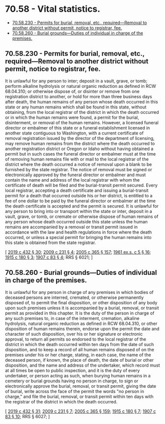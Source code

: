 # 70.58 - Vital statistics.
* [70.58.230 - Permits for burial, removal, etc., required—Removal to another district without permit, notice to registrar, fee.](#7058230---permits-for-burial-removal-etc-requiredremoval-to-another-district-without-permit-notice-to-registrar-fee)
* [70.58.260 - Burial grounds—Duties of individual in charge of the premises.](#7058260---burial-groundsduties-of-individual-in-charge-of-the-premises)
## 70.58.230 - Permits for burial, removal, etc., required—Removal to another district without permit, notice to registrar, fee.
It is unlawful for any person to inter; deposit in a vault, grave, or tomb; perform alkaline hydrolysis or natural organic reduction as defined in RCW 68.04.310; or otherwise dispose of, or disinter or remove from one registration district to another, or hold for more than three business days after death, the human remains of any person whose death occurred in this state or any human remains which shall be found in this state, without obtaining, from the local registrar of the district in which the death occurred or in which the human remains were found, a permit for the burial, disinterment, or removal of the human remains. However, a licensed funeral director or embalmer of this state or a funeral establishment licensed in another state contiguous to Washington, with a current certificate of removal registration issued by the director of the department of licensing, may remove human remains from the district where the death occurred to another registration district or Oregon or Idaho without having obtained a permit but in such cases the funeral director or embalmer must at the time of removing human remains file with or mail to the local registrar of the district where the death occurred a notice of removal upon a blank to be furnished by the state registrar. The notice of removal must be signed or electronically approved by the funeral director or embalmer and must contain the name and address of the local registrar with whom the certificate of death will be filed and the burial-transit permit secured. Every local registrar, accepting a death certificate and issuing a burial-transit permit for a death that occurred outside his or her district, is entitled to a fee of one dollar to be paid by the funeral director or embalmer at the time the death certificate is accepted and the permit is secured. It is unlawful for any person to bring into or transport within the state or inter, deposit in a vault, grave, or tomb, or cremate or otherwise dispose of human remains of any person whose death occurred outside this state unless the human remains are accompanied by a removal or transit permit issued in accordance with the law and health regulations in force where the death occurred, or unless a special permit for bringing the human remains into this state is obtained from the state registrar.

\[ [2019 c 432 § 30](https://lawfilesext.leg.wa.gov/biennium/2019-20/Pdf/Bills/Session%20Laws/Senate/5001-S.SL.pdf?cite=2019%20c%20432%20§%2030); [2009 c 231 § 4](https://lawfilesext.leg.wa.gov/biennium/2009-10/Pdf/Bills/Session%20Laws/House/1515.SL.pdf?cite=2009%20c%20231%20§%204); [2005 c 365 § 157](https://lawfilesext.leg.wa.gov/biennium/2005-06/Pdf/Bills/Session%20Laws/Senate/5752-S.SL.pdf?cite=2005%20c%20365%20§%20157); [1961 ex.s. c 5 § 16](https://leg.wa.gov/CodeReviser/documents/sessionlaw/1961ex1c5.pdf?cite=1961%20ex.s.%20c%205%20§%2016); [1915 c 180 § 3](https://leg.wa.gov/CodeReviser/documents/sessionlaw/1915c180.pdf?cite=1915%20c%20180%20§%203); [1907 c 83 § 4](https://leg.wa.gov/CodeReviser/documents/sessionlaw/1907c83.pdf?cite=1907%20c%2083%20§%204); RRS § 6021; \]

## 70.58.260 - Burial grounds—Duties of individual in charge of the premises.
It is unlawful for any person in charge of any premises in which bodies of deceased persons are interred, cremated, or otherwise permanently disposed of, to permit the final disposition, or other disposition of any body upon such premises unless it is accompanied by a burial, removal, or transit permit as provided in this chapter. It is the duty of the person in charge of any such premises to, in case of the interment, cremation, alkaline hydrolysis, natural organic reduction as defined in RCW 68.04.310, or other disposition of human remains therein, endorse upon the permit the date and character of such disposition, over his or her signature or electronic approval, to return all permits so endorsed to the local registrar of the district in which the death occurred within ten days from the date of such disposition, and to keep a record of all human remains disposed of on the premises under his or her charge, stating, in each case, the name of the deceased person, if known, the place of death, the date of burial or other disposition, and the name and address of the undertaker, which record must at all times be open to public inspection, and it is the duty of every undertaker, or person acting as such, when burying human remains in a cemetery or burial grounds having no person in charge, to sign or electronically approve the burial, removal, or transit permit, giving the date of burial, write across the face of the permit the words "no person in charge," and file the burial, removal, or transit permit within ten days with the registrar of the district in which the death occurred.

\[ [2019 c 432 § 31](https://lawfilesext.leg.wa.gov/biennium/2019-20/Pdf/Bills/Session%20Laws/Senate/5001-S.SL.pdf?cite=2019%20c%20432%20§%2031); [2009 c 231 § 7](https://lawfilesext.leg.wa.gov/biennium/2009-10/Pdf/Bills/Session%20Laws/House/1515.SL.pdf?cite=2009%20c%20231%20§%207); [2005 c 365 § 159](https://lawfilesext.leg.wa.gov/biennium/2005-06/Pdf/Bills/Session%20Laws/Senate/5752-S.SL.pdf?cite=2005%20c%20365%20§%20159); [1915 c 180 § 7](https://leg.wa.gov/CodeReviser/documents/sessionlaw/1915c180.pdf?cite=1915%20c%20180%20§%207); [1907 c 83 § 10](https://leg.wa.gov/CodeReviser/documents/sessionlaw/1907c83.pdf?cite=1907%20c%2083%20§%2010); RRS § 6027; \]

